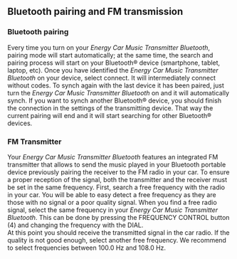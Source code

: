 ## Bluetooth pairing and FM transmission

### Bluetooth pairing
Every time you turn on your *Energy Car Music Transmitter Bluetooth*, pairing mode will start automatically; at the same time, the search and pairing process will start on your Bluetooth® device (smartphone, tablet, laptop, etc).  Once you have identified the *Energy Car Music Transmitter Bluetooth* on your device, select connect. It will intermediately connect without codes.
To synch again with the last device it has been paired, just turn the *Energy Car Music Transmitter Bluetooth* on and it will automatically synch.
If you want to synch another Bluetooth® device, you should finish the connection in the settings of the transmitting device. That way the current pairing will end and it will start searching for other Bluetooth® devices.

### FM Transmitter
Your *Energy Car Music Transmitter Bluetooth* features an integrated FM transmitter that allows to send the music 
played in your Bluetooth portable device previously pairing the receiver to the FM radio in your car. To ensure a proper reception of the signal, both the transmitter and the receiver must be set in the same frequency.
First, search a free frequency with the radio in your car. You will be able to easy detect a free frequency as
they are those with no signal or a poor quality signal. When you find a free radio signal, select the same frequency in your *Energy Car Music Transmitter Bluetooth*. This can be done by pressing the FREQUENCY CONTROL button (4) and changing the frequency with the DIAL.  
At this point you should receive the transmitted signal in the car radio. If the quality is not good enough, select another free frequency.  We recommend to select frequencies between 100.0 Hz and 108.0 Hz.

